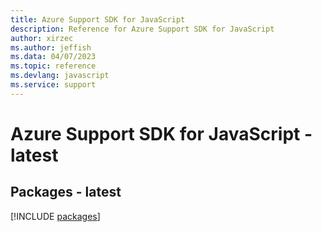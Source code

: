 ```yaml
---
title: Azure Support SDK for JavaScript
description: Reference for Azure Support SDK for JavaScript
author: xirzec
ms.author: jeffish
ms.data: 04/07/2023
ms.topic: reference
ms.devlang: javascript
ms.service: support
---
```

# Azure Support SDK for JavaScript - latest
## Packages - latest
[!INCLUDE [packages](support-index.md)]